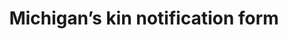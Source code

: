 ---
layout: layouts/resource.njk
title: Michigan’s kin notification form
filetype: link
url: https://www.michigan.gov/mdhhs/doing-business/contractor/foster-care-templates
tags:
  - resource
  - kin-engagement
description: This relative notification letter found under "Relative Search" is offered in Spanish, English, and Arabic to reach out to kin and gauge interest in involvement.
---